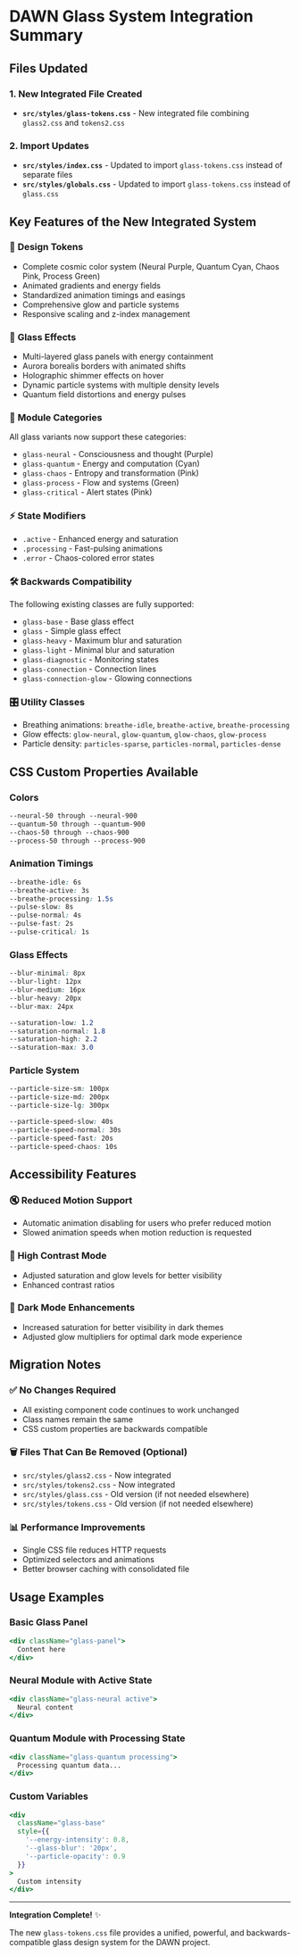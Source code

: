 # DAWN Glass System Integration Summary

## Files Updated

### 1. **New Integrated File Created**
- **`src/styles/glass-tokens.css`** - New integrated file combining `glass2.css` and `tokens2.css`

### 2. **Import Updates**
- **`src/styles/index.css`** - Updated to import `glass-tokens.css` instead of separate files
- **`src/styles/globals.css`** - Updated to import `glass-tokens.css` instead of `glass.css`

## Key Features of the New Integrated System

### 🎨 **Design Tokens**
- Complete cosmic color system (Neural Purple, Quantum Cyan, Chaos Pink, Process Green)
- Animated gradients and energy fields
- Standardized animation timings and easings
- Comprehensive glow and particle systems
- Responsive scaling and z-index management

### 🔮 **Glass Effects**
- Multi-layered glass panels with energy containment
- Aurora borealis borders with animated shifts
- Holographic shimmer effects on hover
- Dynamic particle systems with multiple density levels
- Quantum field distortions and energy pulses

### 🧠 **Module Categories**
All glass variants now support these categories:
- `glass-neural` - Consciousness and thought (Purple)
- `glass-quantum` - Energy and computation (Cyan)
- `glass-chaos` - Entropy and transformation (Pink)
- `glass-process` - Flow and systems (Green)
- `glass-critical` - Alert states (Pink)

### ⚡ **State Modifiers**
- `.active` - Enhanced energy and saturation
- `.processing` - Fast-pulsing animations
- `.error` - Chaos-colored error states

### 🛠️ **Backwards Compatibility**
The following existing classes are fully supported:
- `glass-base` - Base glass effect
- `glass` - Simple glass effect
- `glass-heavy` - Maximum blur and saturation
- `glass-light` - Minimal blur and saturation
- `glass-diagnostic` - Monitoring states
- `glass-connection` - Connection lines
- `glass-connection-glow` - Glowing connections

### 🎛️ **Utility Classes**
- Breathing animations: `breathe-idle`, `breathe-active`, `breathe-processing`
- Glow effects: `glow-neural`, `glow-quantum`, `glow-chaos`, `glow-process`
- Particle density: `particles-sparse`, `particles-normal`, `particles-dense`

## CSS Custom Properties Available

### Colors
```css
--neural-50 through --neural-900
--quantum-50 through --quantum-900
--chaos-50 through --chaos-900
--process-50 through --process-900
```

### Animation Timings
```css
--breathe-idle: 6s
--breathe-active: 3s
--breathe-processing: 1.5s
--pulse-slow: 8s
--pulse-normal: 4s
--pulse-fast: 2s
--pulse-critical: 1s
```

### Glass Effects
```css
--blur-minimal: 8px
--blur-light: 12px
--blur-medium: 16px
--blur-heavy: 20px
--blur-max: 24px

--saturation-low: 1.2
--saturation-normal: 1.8
--saturation-high: 2.2
--saturation-max: 3.0
```

### Particle System
```css
--particle-size-sm: 100px
--particle-size-md: 200px
--particle-size-lg: 300px

--particle-speed-slow: 40s
--particle-speed-normal: 30s
--particle-speed-fast: 20s
--particle-speed-chaos: 10s
```

## Accessibility Features

### 🔇 **Reduced Motion Support**
- Automatic animation disabling for users who prefer reduced motion
- Slowed animation speeds when motion reduction is requested

### 🔆 **High Contrast Mode**
- Adjusted saturation and glow levels for better visibility
- Enhanced contrast ratios

### 🌙 **Dark Mode Enhancements**
- Increased saturation for better visibility in dark themes
- Adjusted glow multipliers for optimal dark mode experience

## Migration Notes

### ✅ **No Changes Required**
- All existing component code continues to work unchanged
- Class names remain the same
- CSS custom properties are backwards compatible

### 🗑️ **Files That Can Be Removed (Optional)**
- `src/styles/glass2.css` - Now integrated
- `src/styles/tokens2.css` - Now integrated
- `src/styles/glass.css` - Old version (if not needed elsewhere)
- `src/styles/tokens.css` - Old version (if not needed elsewhere)

### 📊 **Performance Improvements**
- Single CSS file reduces HTTP requests
- Optimized selectors and animations
- Better browser caching with consolidated file

## Usage Examples

### Basic Glass Panel
```jsx
<div className="glass-panel">
  Content here
</div>
```

### Neural Module with Active State
```jsx
<div className="glass-neural active">
  Neural content
</div>
```

### Quantum Module with Processing State
```jsx
<div className="glass-quantum processing">
  Processing quantum data...
</div>
```

### Custom Variables
```jsx
<div 
  className="glass-base"
  style={{
    '--energy-intensity': 0.8,
    '--glass-blur': '20px',
    '--particle-opacity': 0.9
  }}
>
  Custom intensity
</div>
```

---

**Integration Complete!** ✨

The new `glass-tokens.css` file provides a unified, powerful, and backwards-compatible glass design system for the DAWN project. 